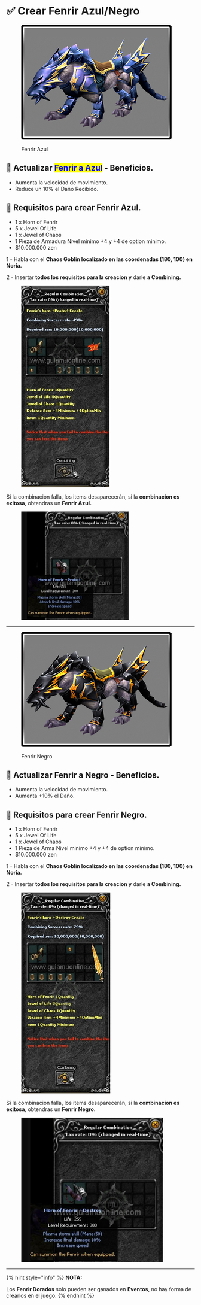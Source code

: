 # ✅ Crear Fenrir Azul/Negro

<figure><img src="../../.gitbook/assets/image (527).png" alt=""><figcaption><p>Fenrir Azul</p></figcaption></figure>

## 📝 Actualizar <mark style="color:blue;">Fenrir a Azul</mark> - Beneficios.

* Aumenta la velocidad de movimiento.
* Reduce un 10% el Daño Recibido.

## 📝 Requisitos para crear Fenrir Azul.

* 1 x Horn of Fenrir
* 5 x Jewel Of Life
* 1 x Jewel of Chaos
* 1 Pieza de Armadura Nivel minimo +4 y +4 de option minimo.
* $10.000.000 zen

1 - Habla con el **Chaos Goblin localizado en las coordenadas (180, 100) en Noria.**

2 - Insertar **todos los requisitos para la creacion y** darle **a Combining.**

<figure><img src="../../.gitbook/assets/image (528).png" alt=""><figcaption></figcaption></figure>

Si la combinacion falla, los items desaparecerán, si la **combinacion es exitosa**, obtendras un **Fenrir Azul.**

<figure><img src="../../.gitbook/assets/image (529).png" alt="" width="287"><figcaption></figcaption></figure>

***

<figure><img src="../../.gitbook/assets/image (530).png" alt=""><figcaption><p>Fenrir Negro</p></figcaption></figure>

## 📝 Actualizar Fenrir a Negro - Beneficios.

* Aumenta la velocidad de movimiento.
* Aumenta +10% el Daño.

## 📝 Requisitos para crear Fenrir Negro.

* 1 x Horn of Fenrir
* 5 x Jewel Of Life
* 1 x Jewel of Chaos
* 1 Pieza de Arma Nivel minimo +4 y +4 de option minimo.
* $10.000.000 zen

1 - Habla con el **Chaos Goblin localizado en las coordenadas (180, 100) en Noria.**

2 - Insertar **todos los requisitos para la creacion y** darle **a Combining.**

<figure><img src="../../.gitbook/assets/image (533).png" alt=""><figcaption></figcaption></figure>

Si la combinacion falla, los items desaparecerán, si la **combinacion es exitosa**, obtendras un **Fenrir Negro.**

<figure><img src="../../.gitbook/assets/image (535).png" alt=""><figcaption></figcaption></figure>

***

{% hint style="info" %}
**NOTA:**

Los **Fenrir Dorados** solo pueden ser ganados en **Eventos**, no hay forma de crearlos en el juego.
{% endhint %}

